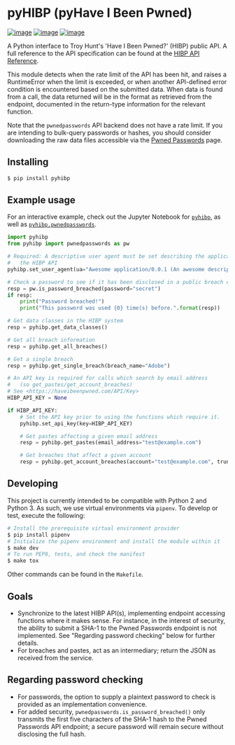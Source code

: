 pyHIBP (pyHave I Been Pwned)
============================
[![image](https://img.shields.io/pypi/v/pyHIBP.svg)](https://pypi.org/project/pyHIBP/)
[![image](https://img.shields.io/pypi/l/pyHIBP.svg)](https://pypi.org/project/pyHIBP/)
[![image](https://mybinder.org/badge.svg)](https://mybinder.org/v2/gl/kitsunix%2FpyHIBP%2FpyHIBP-binder/master)


A Python interface to Troy Hunt's 'Have I Been Pwned?' (HIBP) public API. A full reference to the API
specification can be found at the [HIBP API Reference](https://haveibeenpwned.com/API/v3).

This module detects when the rate limit of the API has been hit, and raises a RuntimeError when the limit
is exceeded, or when another API-defined error condition is encountered based on the submitted data. When
data is found from a call, the data returned will be in the format as retrieved from the endpoint, documented
in the return-type information for the relevant function.

Note that the `pwnedpasswords` API backend does not have a rate limit. If you are intending to bulk-query passwords or
hashes, you should consider downloading the raw data files accessible via the [Pwned Passwords](https://haveibeenpwned.com/Passwords) page.

Installing
----------
```bash
$ pip install pyhibp
```

Example usage
-------------
For an interactive example, check out the Jupyter Notebook for [`pyhibp`](https://mybinder.org/v2/gl/kitsunix%2FpyHIBP%2FpyHIBP-binder/master?filepath=/pyHIBP.ipynb),
as well as [`pyhibp.pwnedpasswords`](https://mybinder.org/v2/gl/kitsunix%2FpyHIBP%2FpyHIBP-binder/master?filepath=/pyHIBP.pwnedpasswords.ipynb).

```python
import pyhibp
from pyhibp import pwnedpasswords as pw

# Required: A descriptive user agent must be set describing the application consuming
#   the HIBP API
pyhibp.set_user_agent(ua="Awesome application/0.0.1 (An awesome description)")

# Check a password to see if it has been disclosed in a public breach corpus
resp = pw.is_password_breached(password="secret")
if resp:
    print("Password breached!")
    print("This password was used {0} time(s) before.".format(resp))

# Get data classes in the HIBP system
resp = pyhibp.get_data_classes()

# Get all breach information
resp = pyhibp.get_all_breaches()

# Get a single breach
resp = pyhibp.get_single_breach(breach_name="Adobe")

# An API key is required for calls which search by email address
#   (so get_pastes/get_account_breaches)
# See <https://haveibeenpwned.com/API/Key>
HIBP_API_KEY = None

if HIBP_API_KEY:
    # Set the API key prior to using the functions which require it.
    pyhibp.set_api_key(key=HIBP_API_KEY)

    # Get pastes affecting a given email address
    resp = pyhibp.get_pastes(email_address="test@example.com")

    # Get breaches that affect a given account
    resp = pyhibp.get_account_breaches(account="test@example.com", truncate_response=True)
```

Developing
----------
This project is currently intended to be compatible with Python 2 and Python 3. As such, we use virtual environments via `pipenv`.
To develop or test, execute the following:

```bash
# Install the prerequisite virtual environment provider
$ pip install pipenv
# Initialize the pipenv environment and install the module within it
$ make dev
# To run PEP8, tests, and check the manifest
$ make tox
```

Other commands can be found in the `Makefile`.

Goals
-----
- Synchronize to the latest HIBP API(s), implementing endpoint accessing functions where it makes sense. For instance,
  in the interest of security, the ability to submit a SHA-1 to the Pwned Passwords endpoint is not implemented. See
  "Regarding password checking" below for further details.
- For breaches and pastes, act as an intermediary; return the JSON as received from the service.

Regarding password checking
---------------------------
- For passwords, the option to supply a plaintext password to check is provided as an implementation convenience.
- For added security, `pwnedpasswords.is_password_breached()` only transmits the first five characters of the SHA-1
  hash to the Pwned Passwords API endpoint; a secure password will remain secure without disclosing the full hash.

